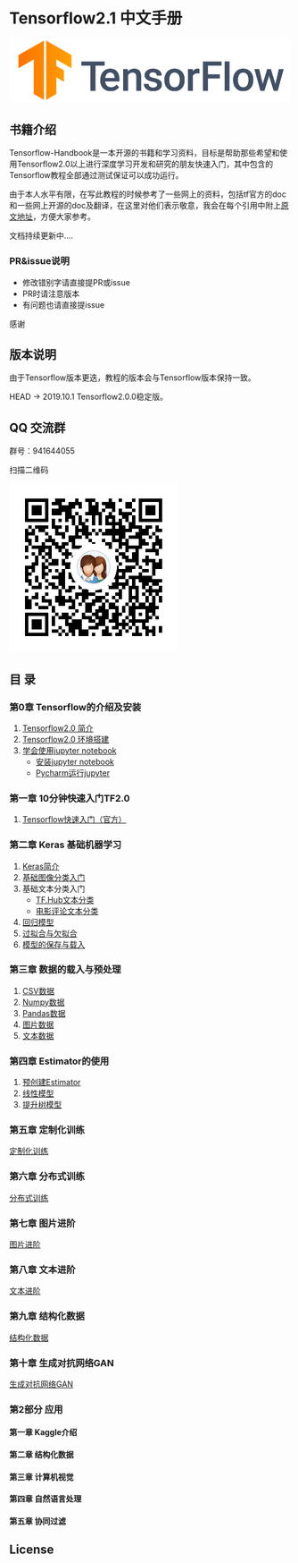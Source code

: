 # Tensorflow2.1 中文手册

<div align="center">
  <img src="./images/tensorflow.png">
</div>

## 书籍介绍

Tensorflow-Handbook是一本开源的书籍和学习资料，目标是帮助那些希望和使用Tensorflow2.0以上进行深度学习开发和研究的朋友快速入门，其中包含的Tensorflow教程全部通过测试保证可以成功运行。

由于本人水平有限，在写此教程的时候参考了一些网上的资料，包括tf官方的doc和一些网上开源的doc及翻译，在这里对他们表示敬意，我会在每个引用中附上[原文地址](./references.md)，方便大家参考。

文档持续更新中....

### PR&issue说明

- 修改错别字请直接提PR或issue
- PR时请注意版本
- 有问题也请直接提issue

感谢

## 版本说明

由于Tensorflow版本更迭，教程的版本会与Tensorflow版本保持一致。

HEAD -> 2019.10.1  Tensorflow2.0.0稳定版。

## QQ 交流群 

群号：941644055

扫描二维码

![QR1](./images/QR1.png) 

## 目 录

### 第0章 Tensorflow的介绍及安装

1. [Tensorflow2.0 简介](chapter0/0.1-tensorflow-introduction.md)
2. [Tensorflow2.0 环境搭建](chapter0/0.2-tensorflow-installation.md)
3. [学会使用jupyter notebook](chapter0/0.3-jupyter_notebook.md)
   - [安装jupyter notebook]()
   - [Pycharm运行jupyter]()

### 第一章 10分钟快速入门TF2.0

1. [Tensorflow快速入门（官方）](chapter1/1.1-beginner.ipynb)

### 第二章 Keras 基础机器学习

1. [Keras简介](chapter2/2.1-keras_overview.md)
2. [基础图像分类入门](chapter2/2.2-classification.ipynb)
3. 基础文本分类入门
   - [TF.Hub文本分类](chapter2/2.3.1-text_classification_with_hub.ipynb)
   - [电影评论文本分类](chapter2/2.3.2-text_classification.ipynb)
4. [回归模型](chapter2/2.4-regression.ipynb)
5. [过拟合与欠拟合](chapter2/2.5-overfit_and_underfit.ipynb)
6. [模型的保存与载入](chapter2/2.6-save_and_load.ipynb)

### 第三章 数据的载入与预处理

1. [CSV数据](chapter3/3.1-csv.ipynb)
2. [Numpy数据](chapter3/3.2-numpy.ipynb)
3. [Pandas数据](chapter3/3.3-pandas_dataframe.ipynb)
4. [图片数据](chapter3/3.4-images.ipynb)
5. [文本数据](chapter3/3.5-text.ipynb)

### 第四章 Estimator的使用

1. [预创建Estimator](chapter4/4.1-premade.ipynb)
2. [线性模型](chapter4/4.2-linear.ipynb)
3. [提升树模型](chapter4/4.3-boosted_trees.ipynb)

### 第五章 定制化训练

[定制化训练](chapter3/3.1-logistic-regression.ipynb)

### 第六章 分布式训练

[分布式训练](chapter3/3.2-mnist.ipynb)

### 第七章 图片进阶

[图片进阶](chapter3/3.3-rnn.ipynb)

### 第八章 文本进阶

[文本进阶]()

### 第九章 结构化数据

[结构化数据]()

### 第十章 生成对抗网络GAN

[生成对抗网络GAN]()

### 第2部分 应用

#### 第一章 Kaggle介绍

#### 第二章 结构化数据

#### 第三章 计算机视觉

#### 第四章 自然语言处理

#### 第五章 协同过滤

## License


